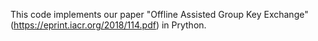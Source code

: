 This code implements our paper "Offline Assisted Group Key Exchange" (https://eprint.iacr.org/2018/114.pdf) in Prython.
